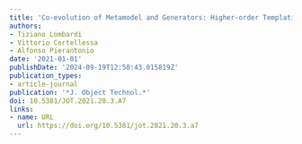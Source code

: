 ```yaml
---
title: 'Co-evolution of Metamodel and Generators: Higher-order Templating to the Rescue'
authors:
- Tiziano Lombardi
- Vittorio Cortellessa
- Alfonso Pierantonio
date: '2021-01-01'
publishDate: '2024-09-19T12:50:43.015819Z'
publication_types:
- article-journal
publication: '*J. Object Technol.*'
doi: 10.5381/JOT.2021.20.3.A7
links:
- name: URL
  url: https://doi.org/10.5381/jot.2021.20.3.a7
---
```

